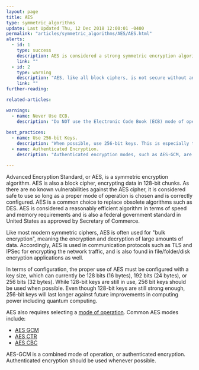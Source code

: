 ```yaml
---
layout: page
title: AES
type: symmetric_algorithms
update: Last Updated Thu, 12 Dec 2018 12:00:01 -0400
permalink: "articles/symmetric_algorithms/AES/AES.html"
alerts:
  - id: 1
    type: success
    description: AES is considered a strong symmetric encryption algorithm.
    link: ""
  - id: 2
    type: warning
    description: "AES, like all block ciphers, is not secure without an appropriate and correctly configured mode of operation."
    link: ""
further-reading:

related-articles:

warnings:
  - name: Never Use ECB.
    description: "Do NOT use the Electronic Code Book (ECB) mode of operation. This is only for testing!"
    
best_practices:
  - name: Use 256-bit Keys.
    description: "When possible, use 256-bit keys. This is especially true for data that may remain encrypted for very long periods of time."
  - name: Authenticated Encryption.
    description: "Authenticated encryption modes, such as AES-GCM, are almost always a good choice. These modes both encrypt the data and protect it from modifications."

---
```

Advanced Encryption Standard, or AES, is a symmetric encryption algorithm. AES is also a block cipher, encrypting data in 128-bit chunks. As there are no known vulnerabilities against the AES cipher, it is considered safe to use so long as a proper mode of operation is chosen and is correctly configured. AES is a common choice to replace obsolete algorithms such as DES. AES is considered a reasonably efficient algorithm in terms of speed and memory requirements and is also a federal government standard in United States as approved by Secretary of Commerce.

Like most modern symmetric ciphers, AES is often used for "bulk encryption", meaning the encryption and decryption of large amounts of data. Accordingly, AES is used in communication protocols such as TLS and IPSec for encrypting the network traffic, and is also found in file/folder/disk encryption applications as well. 

In terms of configuration, the proper use of AES must be configured with a key size, which can currently be 128 bits (16 bytes), 192 bits (24 bytes), or 256 bits (32 bytes). While 128-bit keys are still in use, 256 bit keys should be used when possible. Even though 128-bit keys are still strong enough, 256-bit keys will last longer against future improvements in computing power including quantum computing.

AES also requires selecting a [mode of operation](/articles/concepts/block_cipher_modes.html). Common AES modes include:

* [AES GCM](/articles/symmetric_algorithms/Mode_GCM/Mode-GCM.html)
* [AES CTR](/articles/symmetric_algorithms/Mode_CTR/Mode-CTR.html)
* [AES CBC](/articles/symmetric_algorithms/Mode_CBC/Mode-CBC.html)

AES-GCM is a combined mode of operation, or authenticated encryption. Authenticated encryption should be used whenever possible.
